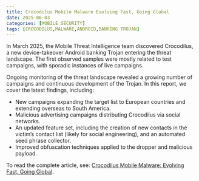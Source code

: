 ```yaml
---
title: Crocodilus Mobile Malware Evolving Fast, Going Global
date: 2025-06-03
categories: [MOBILE SECURITY]
tags: [CROCODILUS,MALWARE,ANDROID,BANKING TROJAN]
---
```


In March 2025, the Mobile Threat Intelligence team discovered Crocodilus, a new device-takeover Android banking Trojan entering the threat landscape. The first observed samples were mostly related to test campaigns, with sporadic instances of live campaigns.

Ongoing monitoring of the threat landscape revealed a growing number of campaigns and continuous development of the Trojan. In this report, we cover the latest findings, including:

- New campaigns expanding the target list to European countries and extending overseas to South America.
- Malicious advertising campaigns distributing Crocodilus via social networks.
- An updated feature set, including the creation of new contacts in the victim’s contact list (likely for social engineering), and an automated seed phrase collector.
- Improved obfuscation techniques applied to the dropper and malicious payload.

To read the complete article, see: [Crocodilus Mobile Malware: Evolving Fast, Going Global](https://www.threatfabric.com/blogs/crocodilus-mobile-malware-evolving-fast-going-global).